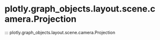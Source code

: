 # plotly.graph_objects.layout.scene.camera.Projection

::: plotly.graph_objects.layout.scene.camera.Projection
